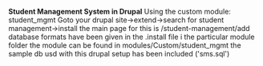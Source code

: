 **Student Management System in Drupal**
Using the custom module: student_mgmt
Goto your drupal site->extend->search for student management->install
the main page for this is /student-management/add
database formats have been given in the .install file i the particular module folder
the module can be found in modules/Custom/student_mgmt
the sample db usd with this drupal setup has been included ('sms.sql')
